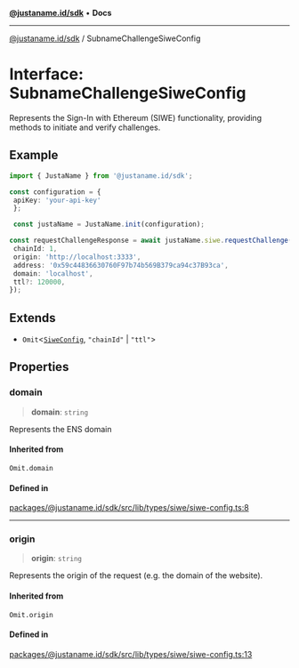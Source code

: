 [**@justaname.id/sdk**](../README.md) • **Docs**

***

[@justaname.id/sdk](../globals.md) / SubnameChallengeSiweConfig

# Interface: SubnameChallengeSiweConfig

Represents the Sign-In with Ethereum (SIWE) functionality, providing methods
to initiate and verify challenges.

## Example

```typescript
import { JustaName } from '@justaname.id/sdk';

const configuration = {
 apiKey: 'your-api-key'
 };

 const justaName = JustaName.init(configuration);

const requestChallengeResponse = await justaName.siwe.requestChallenge({
 chainId: 1,
 origin: 'http://localhost:3333',
 address: '0x59c44836630760F97b74b569B379ca94c37B93ca',
 domain: 'localhost',
 ttl?: 120000,
});

 ```

## Extends

- `Omit`\<[`SiweConfig`](SiweConfig.md), `"chainId"` \| `"ttl"`\>

## Properties

### domain

> **domain**: `string`

Represents the ENS domain

#### Inherited from

`Omit.domain`

#### Defined in

[packages/@justaname.id/sdk/src/lib/types/siwe/siwe-config.ts:8](https://github.com/JustaName-id/JustaName-sdk/blob/626b4b68604f3125538c424811e641247a5bd58d/packages/@justaname.id/sdk/src/lib/types/siwe/siwe-config.ts#L8)

***

### origin

> **origin**: `string`

Represents the origin of the request (e.g. the domain of the website).

#### Inherited from

`Omit.origin`

#### Defined in

[packages/@justaname.id/sdk/src/lib/types/siwe/siwe-config.ts:13](https://github.com/JustaName-id/JustaName-sdk/blob/626b4b68604f3125538c424811e641247a5bd58d/packages/@justaname.id/sdk/src/lib/types/siwe/siwe-config.ts#L13)
